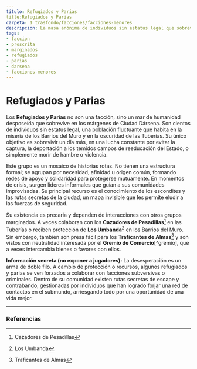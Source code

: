 ```yaml
---
titulo: Refugiados y Parias
title:Refugiados y Parias
carpeta: 1_trasfondo/facciones/facciones-menores
descripcion: La masa anónima de individuos sin estatus legal que sobreviven en los márgenes de Dársena, desde los Barrios del Muro hasta las Tuberías, en una lucha constante contra el hambre y las autoridades.
tags:
- faccion
- proscrita
- marginados
- refugiados
- parias
- darsena
- facciones-menores
---
```


# Refugiados y Parias

Los **Refugiados y Parias** no son una facción, sino un mar de humanidad desposeída que sobrevive en los márgenes de Ciudad Dársena. Son cientos de individuos sin estatus legal, una población fluctuante que habita en la miseria de los Barrios del Muro y en la oscuridad de las Tuberías. Su único objetivo es sobrevivir un día más, en una lucha constante por evitar la captura, la deportación a los temidos campos de reeducación del Estado, o simplemente morir de hambre o violencia.

Este grupo es un mosaico de historias rotas. No tienen una estructura formal; se agrupan por necesidad, afinidad u origen común, formando redes de apoyo y solidaridad para protegerse mutuamente. En momentos de crisis, surgen líderes informales que guían a sus comunidades improvisadas. Su principal recurso es el conocimiento de los escondites y las rutas secretas de la ciudad, un mapa invisible que les permite eludir a las fuerzas de seguridad.

Su existencia es precaria y dependen de interacciones con otros grupos marginados. A veces colaboran con los **Cazadores de Pesadillas**[^cazadores] en las Tuberías o reciben protección de **Los Umbanda**[^umbanda] en los Barrios del Muro. Sin embargo, también son presa fácil para los **Traficantes de Almas**[^traficantes] y son vistos con neutralidad interesada por el **Gremio de Comercio**[^gremio], que a veces intercambia bienes o favores con ellos.

**Información secreta (no exponer a jugadores):** La desesperación es un arma de doble filo. A cambio de protección o recursos, algunos refugiados y parias se ven forzados a colaborar con facciones subversivas o criminales. Dentro de su comunidad existen rutas secretas de escape y contrabando, gestionadas por individuos que han logrado forjar una red de contactos en el submundo, arriesgando todo por una oportunidad de una vida mejor.

---

### Referencias

[^cazadores]: Cazadores de Pesadillas
[^umbanda]: Los Umbanda
[^traficantes]: Traficantes de Almas
